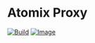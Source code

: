 <!--
SPDX-FileCopyrightText: 2023-present Intel Corporation
SPDX-License-Identifier: Apache-2.0
-->

# Atomix Proxy

[![Build](https://img.shields.io/github/actions/workflow/status/atomix/atomix/proxy-test.yml?style=for-the-badge)](https://github.com/atomix/atomix/actions/workflows/proxy-test.yml)
[![Image](https://img.shields.io/docker/v/atomix/proxy?label=release&style=for-the-badge)](https://hub.docker.com/repository/docker/atomix/proxy)
